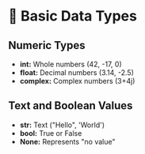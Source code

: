 # 🔢 Basic Data Types

## Numeric Types

- **int:** Whole numbers (42, -17, 0)
- **float:** Decimal numbers (3.14, -2.5)
- **complex:** Complex numbers (3+4j)

## Text and Boolean Values

- **str:** Text ("Hello", 'World')
- **bool:** True or False
- **None:** Represents "no value"